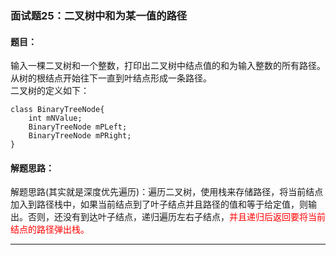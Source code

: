 ###  面试题25：二叉树中和为某一值的路径

#### 题目：
输入一棵二叉树和一个整数，打印出二叉树中结点值的和为输入整数的所有路径。从树的根结点开始往下一直到叶结点形成一条路径。<br/>
二叉树的定义如下：
```
class BinaryTreeNode{
	int mNValue;
	BinaryTreeNode mPLeft;
	BinaryTreeNode mPRight;
}
```


#### 解题思路：
解题思路(其实就是深度优先遍历)：遍历二叉树，使用栈来存储路径，将当前结点加入到路径栈中，如果当前结点到了叶子结点并且路径的值和等于给定值，则输出。否则，还没有到达叶子结点，递归遍历左右子结点，<font color='red'>并且递归后返回要将当前结点的路径弹出栈。</font><br/>
<hr/>
